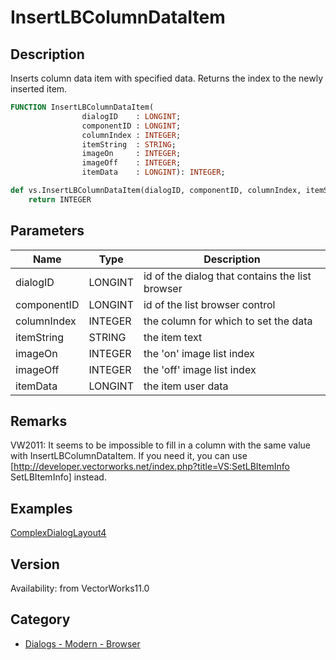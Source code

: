 # InsertLBColumnDataItem

## Description
Inserts column data item with specified data. Returns the index to the newly inserted item.

```pascal
FUNCTION InsertLBColumnDataItem(
				dialogID    : LONGINT;
				componentID : LONGINT;
				columnIndex : INTEGER;
				itemString  : STRING;
				imageOn     : INTEGER;
				imageOff    : INTEGER;
				itemData    : LONGINT): INTEGER;
```

```python
def vs.InsertLBColumnDataItem(dialogID, componentID, columnIndex, itemString, imageOn, imageOff, itemData):
    return INTEGER
```

## Parameters
|Name|Type|Description|
|---|---|---|
|dialogID|LONGINT|id of the dialog that contains the list browser|
|componentID|LONGINT|id of the list browser control|
|columnIndex|INTEGER|the column for which to set the data|
|itemString|STRING|the item text|
|imageOn|INTEGER|the 'on' image list index|
|imageOff|INTEGER|the 'off' image list index|
|itemData|LONGINT|the item user data|

## Remarks
VW2011: It seems to be impossible to fill in a column with the same value with InsertLBColumnDataItem. If you need it, you can use [http://developer.vectorworks.net/index.php?title=VS:SetLBItemInfo SetLBItemInfo] instead.

## Examples
[ComplexDialogLayout4](examples/ComplexDialogLayout4.md)

## Version
Availability: from VectorWorks11.0

## Category
* [Dialogs - Modern - Browser](../Categories/Dialogs%20-%20Modern%20-%20Browser.md)
